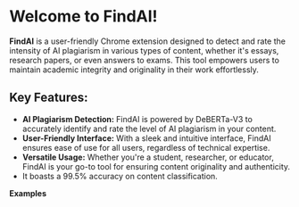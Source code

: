# Welcome to FindAI!

**FindAI** is a user-friendly Chrome extension designed to detect and rate the intensity of AI plagiarism in various types of content, whether it's essays, research papers, or even answers to exams. This tool empowers users to maintain academic integrity and originality in their work effortlessly.

## Key Features:
- **AI Plagiarism Detection:** FindAI is powered by DeBERTa-V3 to accurately identify and rate the level of AI plagiarism in your content.
- **User-Friendly Interface:** With a sleek and intuitive interface, FindAI ensures ease of use for all users, regardless of technical expertise.
- **Versatile Usage:** Whether you're a student, researcher, or educator, FindAI is your go-to tool for ensuring content originality and authenticity.
- It boasts a 99.5% accuracy on content classification.

**Examples**

